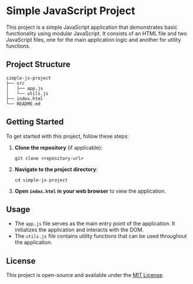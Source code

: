 # Simple JavaScript Project

This project is a simple JavaScript application that demonstrates basic functionality using modular JavaScript. It consists of an HTML file and two JavaScript files, one for the main application logic and another for utility functions.

## Project Structure

```
simple-js-project
├── src
│   ├── app.js
│   └── utils.js
├── index.html
└── README.md
```

## Getting Started

To get started with this project, follow these steps:

1. **Clone the repository** (if applicable):
   ```
   git clone <repository-url>
   ```

2. **Navigate to the project directory**:
   ```
   cd simple-js-project
   ```

3. **Open `index.html` in your web browser** to view the application.

## Usage

- The `app.js` file serves as the main entry point of the application. It initializes the application and interacts with the DOM.
- The `utils.js` file contains utility functions that can be used throughout the application.

## License

This project is open-source and available under the [MIT License](LICENSE).